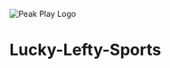 ![Peak Play Logo](https://github.com/AH0502/Peak-Play/main/PeakPlayAILogo.jpg)
# Lucky-Lefty-Sports

